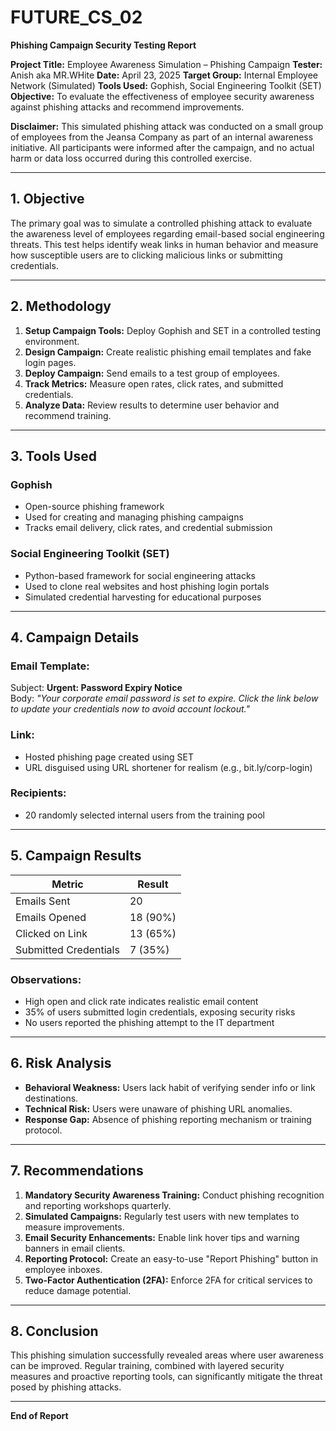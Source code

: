 # FUTURE_CS_02
**Phishing Campaign Security Testing Report**

**Project Title:** Employee Awareness Simulation – Phishing Campaign
**Tester:** Anish aka MR.WHite
**Date:** April 23, 2025
**Target Group:** Internal Employee Network (Simulated)
**Tools Used:** Gophish, Social Engineering Toolkit (SET)
**Objective:** To evaluate the effectiveness of employee security awareness against phishing attacks and recommend improvements.

**Disclaimer:** This simulated phishing attack was conducted on a small group of employees from the Jeansa Company as part of an internal awareness initiative. All participants were informed after the campaign, and no actual harm or data loss occurred during this controlled exercise.

---

## 1. Objective
The primary goal was to simulate a controlled phishing attack to evaluate the awareness level of employees regarding email-based social engineering threats. This test helps identify weak links in human behavior and measure how susceptible users are to clicking malicious links or submitting credentials.

---

## 2. Methodology

1. **Setup Campaign Tools:** Deploy Gophish and SET in a controlled testing environment.
2. **Design Campaign:** Create realistic phishing email templates and fake login pages.
3. **Deploy Campaign:** Send emails to a test group of employees.
4. **Track Metrics:** Measure open rates, click rates, and submitted credentials.
5. **Analyze Data:** Review results to determine user behavior and recommend training.

---

## 3. Tools Used

### Gophish
- Open-source phishing framework
- Used for creating and managing phishing campaigns
- Tracks email delivery, click rates, and credential submission

### Social Engineering Toolkit (SET)
- Python-based framework for social engineering attacks
- Used to clone real websites and host phishing login portals
- Simulated credential harvesting for educational purposes

---

## 4. Campaign Details

### Email Template:
Subject: **Urgent: Password Expiry Notice**  
Body: _"Your corporate email password is set to expire. Click the link below to update your credentials now to avoid account lockout."_

### Link:
- Hosted phishing page created using SET
- URL disguised using URL shortener for realism (e.g., bit.ly/corp-login)

### Recipients:
- 20 randomly selected internal users from the training pool

---

## 5. Campaign Results

| Metric                | Result        |
|----------------------|---------------|
| Emails Sent          | 20            |
| Emails Opened        | 18 (90%)      |
| Clicked on Link      | 13 (65%)      |
| Submitted Credentials| 7 (35%)       |

### Observations:
- High open and click rate indicates realistic email content
- 35% of users submitted login credentials, exposing security risks
- No users reported the phishing attempt to the IT department

---

## 6. Risk Analysis

- **Behavioral Weakness:** Users lack habit of verifying sender info or link destinations.
- **Technical Risk:** Users were unaware of phishing URL anomalies.
- **Response Gap:** Absence of phishing reporting mechanism or training protocol.

---

## 7. Recommendations

1. **Mandatory Security Awareness Training:** Conduct phishing recognition and reporting workshops quarterly.
2. **Simulated Campaigns:** Regularly test users with new templates to measure improvements.
3. **Email Security Enhancements:** Enable link hover tips and warning banners in email clients.
4. **Reporting Protocol:** Create an easy-to-use "Report Phishing" button in employee inboxes.
5. **Two-Factor Authentication (2FA):** Enforce 2FA for critical services to reduce damage potential.

---

## 8. Conclusion
This phishing simulation successfully revealed areas where user awareness can be improved. Regular training, combined with layered security measures and proactive reporting tools, can significantly mitigate the threat posed by phishing attacks.

---

**End of Report**


